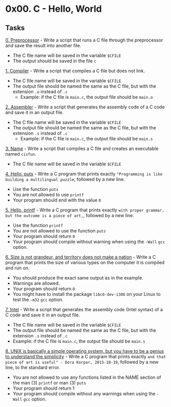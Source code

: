 # 0x00. C - Hello, World
## Tasks
[0. Preprocessor](https://github.com/JoGMG/alx-low_level_programming/blob/main/0x00-hello_world/0-preprocessor) - Write a script that runs a C file through the preprocessor and save the result into another file.
- The C file name will be saved in the variable `$CFILE`
- The output should be saved in the file `c`

[1. Compiler](https://github.com/JoGMG/alx-low_level_programming/blob/main/0x00-hello_world/1-compiler) - Write a script that compiles a C file but does not link.
- The C file name will be saved in the variable `$CFILE`
- The output file should be named the same as the C file, but with the extension `.o` instead of `.c`
  - Example: if the C file is `main.c`, the output file should be `main.o`

[2. Assembler](https://github.com/JoGMG/alx-low_level_programming/blob/main/0x00-hello_world/2-assembler) - Write a script that generates the assembly code of a C code and save it in an output file.
- The C file name will be saved in the variable `$CFILE`
- The output file should be named the same as the C file, but with the extension `.s` instead of `.c`
  - Example: if the C file is `main.c`, the output file should be `main.s`

[3. Name](https://github.com/JoGMG/alx-low_level_programming/blob/main/0x00-hello_world/3-name) - Write a script that compiles a C file and creates an executable named `cisfun`.
- The C file name will be saved in the variable `$CFILE`

[4. Hello, puts](https://github.com/JoGMG/alx-low_level_programming/blob/main/0x00-hello_world/4-puts.c) - Write a C program that prints exactly `"Programming is like building a multilingual puzzle`, followed by a new line.
- Use the function `puts`
- You are not allowed to use `printf`
- Your program should end with the value `0`

[5. Hello, printf](https://github.com/JoGMG/alx-low_level_programming/blob/main/0x00-hello_world/5-printf.c) - Write a C program that prints exactly `with proper grammar, but the outcome is a piece of art,`, followed by a new line.
- Use the function `printf`
- You are not allowed to use the function `puts`
- Your program should return `0`
- Your program should compile without warning when using the `-Wall` `gcc` option.

[6. Size is not grandeur, and territory does not make a nation](https://github.com/JoGMG/alx-low_level_programming/blob/main/0x00-hello_world/6-size.c) - Write a C program that prints the size of various types on the computer it is compiled and run on.
- You should produce the exact same output as in the example.
- Warnings are allowed.
- Your program should return `0`
- You might have to install the package `libc6-dev-i386` on your Linux to test the `-m32` `gcc` option.

[7. Intel](https://github.com/JoGMG/alx-low_level_programming/blob/main/0x00-hello_world/100-intel) - Write a script that generates the assembly code (Intel syntax) of a C code and save it in an output file.
- The C file name will be saved in the variable `$CFILE`
- The output file should be named the same as the C file, but with the extension `.s` instead of `.c`
- Example: if the C file is `main.c`, the output file should be `main.s`

[8. UNIX is basically a simple operating system, but you have to be a genius to understand the simplicity](https://github.com/JoGMG/alx-low_level_programming/blob/main/0x00-hello_world/101-quote.c) - Write a C program that prints exactly `and that piece of art is useful" - Dora Korpar, 2015-10-19`, followed by a new line, to the standard error.
- You are not allowed to use any functions listed in the NAME section of the man (3) `printf` or man (3) `puts`
- Your program should return 1
- Your program should compile without any warnings when using the `-Wall` `gcc` option.
